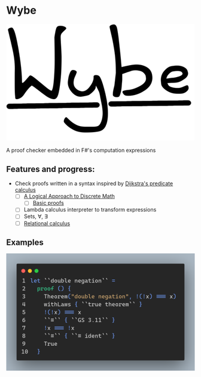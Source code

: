 # Wybe

![Wybe](./documents/images/wybe_transparent_background.png)

A proof checker embedded in F#'s computation expressions

## Features and progress:

- Check proofs written in a syntax inspired by [Dijkstra's predicate calculus][0]
  - [ ] [A Logical Approach to Discrete Math][1]
    - [ ] [Basic proofs](./Wybe/GriesSchneider/Theorems.fs)
  - [ ] Lambda calculus interpreter to transform expressions
  - [ ] Sets, ∀, ∃
  - [ ] [Relational calculus][2]

## Examples

![Double Negation](./documents//images/double_negation.png)

[0]: https://www.cs.utexas.edu/users/EWD/transcriptions/EWD13xx/EWD1300.html
[1]: https://books.google.de/books/about/A_Logical_Approach_to_Discrete_Math.html?id=ZWTDQ6H6gsUC
[2]: http://www.mathmeth.com/files/calc_collection.pdf